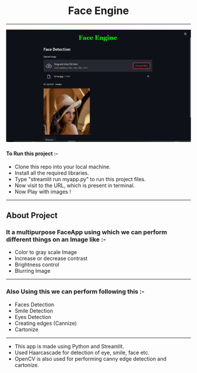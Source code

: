 # <center> Face Engine </center>

__________________________
<center> <img src="eg.png"> </center>

#### To Run this project :-

* Clone this repo into your local machine.
* Install all the required libraries.
* Type "streamlit run myapp.py" to run this project files. 
* Now visit to the URL, which is present in terminal.
* Now Play with images !

__________________________

## About Project

### It a multipurpose FaceApp using which we can perform different things on  an Image like :-

- Color to gray scale Image
- Increase or decrease contrast
- Brightness control
- Blurring Image

______________________________

### Also Using this we can perform following this :-

- Faces Detection
- Smile Detection
- Eyes Detection
- Creating edges (Cannize)
- Cartonize

_____________________________

* This app is made using Python and Streamlit.
* Used Haarcascade for detection of eye, smile, face etc.
* OpenCV is also used for performing canny edge detection and cartonize.


